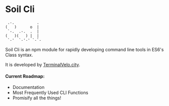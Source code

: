 Soil Cli
=====

```
 .-.          .
(   )      o  |
 `-.  .-.  .  |
(   )(   ) |  |
 `-'  `-'-' `-`-
 ```

Soil Cli is an npm module for rapidly developing command line tools in ES6's Class syntax.

It is developed by [TerminalVelo.city](https://github.com/terminalvelocity).

#### Current Roadmap:

- Documentation
- Most Frequently Used CLI Functions
- Promisify all the things!

